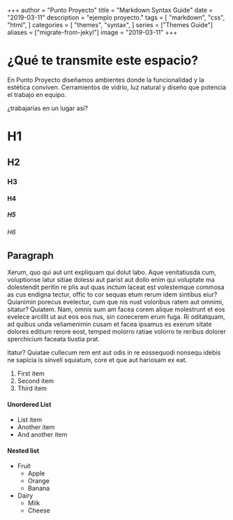 +++
author = "Punto Proyecto"
title = "Markdown Syntax Guide"
date = "2019-03-11"
description = "ejemplo proyecto."
tags = [
    "markdown",
    "css",
    "html",
]
categories = [
    "themes",
    "syntax",
]
series = ["Themes Guide"]
aliases = ["migrate-from-jekyl"]
image = "2019-03-11"
+++

# ¿Qué te transmite este espacio?
En Punto Proyecto diseñamos ambientes donde la funcionalidad y la estética conviven. Cerramientos de vidrio, luz natural y diseño que potencia el trabajo en equipo.


 ¿trabajarías en un lugar así?

# H1
## H2
### H3
#### H4
##### H5
###### H6

## Paragraph

Xerum, quo qui aut unt expliquam qui dolut labo. Aque venitatiusda cum, voluptionse latur sitiae dolessi aut parist aut dollo enim qui voluptate ma dolestendit peritin re plis aut quas inctum laceat est volestemque commosa as cus endigna tectur, offic to cor sequas etum rerum idem sintibus eiur? Quianimin porecus evelectur, cum que nis nust voloribus ratem aut omnimi, sitatur? Quiatem. Nam, omnis sum am facea corem alique molestrunt et eos evelece arcillit ut aut eos eos nus, sin conecerem erum fuga. Ri oditatquam, ad quibus unda veliamenimin cusam et facea ipsamus es exerum sitate dolores editium rerore eost, temped molorro ratiae volorro te reribus dolorer sperchicium faceata tiustia prat.

Itatur? Quiatae cullecum rem ent aut odis in re eossequodi nonsequ idebis ne sapicia is sinveli squiatum, core et que aut hariosam ex eat.


1. First item
2. Second item
3. Third item

#### Unordered List

* List item
* Another item
* And another item

#### Nested list

* Fruit
  * Apple
  * Orange
  * Banana
* Dairy
  * Milk
  * Cheese
